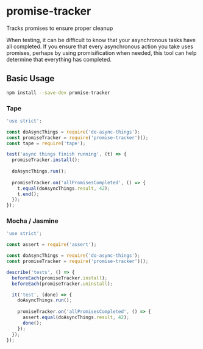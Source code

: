 # promise-tracker
Tracks promises to ensure proper cleanup

When testing, it can be difficult to know that your asynchronous tasks have all completed. If you ensure that every asynchronous action you take uses promises, perhaps by using promisification when needed, this tool can help determine that everything has completed.

## Basic Usage

```sh
npm install --save-dev promise-tracker
```

### Tape

```js
'use strict';

const doAsyncThings = require('do-async-things');
const promiseTracker = require('promise-tracker')();
const tape = require('tape');

test('async things finish running', (t) => {
  promiseTracker.install();
  
  doAsyncThings.run();
  
  promiseTracker.on('allPromisesCompleted', () => {
    t.equal(doAsyncThings.result, 42);
    t.end();
  });
});
```


### Mocha / Jasmine

```js
'use strict';

const assert = require('assert');

const doAsyncThings = require('do-async-things');
const promiseTracker = require('promise-tracker')();

describe('tests', () => {
  beforeEach(promiseTracker.install);
  beforeEach(promiseTracker.uninstall);

  it('test', (done) => {
    doAsyncThings.run();
    
    promiseTracker.on('allPromisesCompleted', () => {
      assert.equal(doAsyncThings.result, 42);
      done();
    });
  });
});
```

